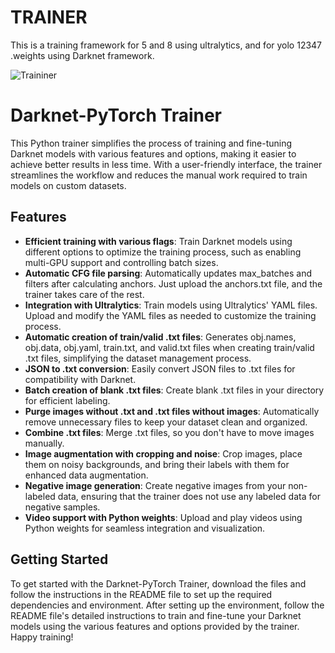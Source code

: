 # TRAINER

This is a training framework for 5 and 8 using ultralytics, and for yolo 12347 .weights using Darknet framework.

![Traininer](trainer.gif)

# Darknet-PyTorch Trainer

This Python trainer simplifies the process of training and fine-tuning Darknet models with various features and options, making it easier to achieve better results in less time. With a user-friendly interface, the trainer streamlines the workflow and reduces the manual work required to train models on custom datasets.

## Features

- **Efficient training with various flags**: Train Darknet models using different options to optimize the training process, such as enabling multi-GPU support and controlling batch sizes.
- **Automatic CFG file parsing**: Automatically updates max_batches and filters after calculating anchors. Just upload the anchors.txt file, and the trainer takes care of the rest.
- **Integration with Ultralytics**: Train models using Ultralytics' YAML files. Upload and modify the YAML files as needed to customize the training process.
- **Automatic creation of train/valid .txt files**: Generates obj.names, obj.data, obj.yaml, train.txt, and valid.txt files when creating train/valid .txt files, simplifying the dataset management process.
- **JSON to .txt conversion**: Easily convert JSON files to .txt files for compatibility with Darknet.
- **Batch creation of blank .txt files**: Create blank .txt files in your directory for efficient labeling.
- **Purge images without .txt and .txt files without images**: Automatically remove unnecessary files to keep your dataset clean and organized.
- **Combine .txt files**: Merge .txt files, so you don't have to move images manually.
- **Image augmentation with cropping and noise**: Crop images, place them on noisy backgrounds, and bring their labels with them for enhanced data augmentation.
- **Negative image generation**: Create negative images from your non-labeled data, ensuring that the trainer does not use any labeled data for negative samples.
- **Video support with Python weights**: Upload and play videos using Python weights for seamless integration and visualization.

## Getting Started

To get started with the Darknet-PyTorch Trainer, download the files and follow the instructions in the README file to set up the required dependencies and environment. After setting up the environment, follow the README file's detailed instructions to train and fine-tune your Darknet models using the various features and options provided by the trainer. Happy training!

